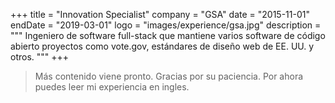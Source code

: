 +++
title = "Innovation Specialist"
company = "GSA"
date = "2015-11-01"
endDate = "2019-03-01"
logo = "images/experience/gsa.jpg"
description = """
Ingeniero de software full-stack que mantiene varios software de código abierto
proyectos como vote.gov, estándares de diseño web de EE. UU. y otros.
"""
+++

> Más contenido viene pronto. Gracias por su paciencia. Por ahora puedes leer mi
> experiencia en ingles.
